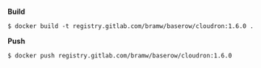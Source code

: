 **Build**

```
$ docker build -t registry.gitlab.com/bramw/baserow/cloudron:1.6.0 .
```

**Push**

```
$ docker push registry.gitlab.com/bramw/baserow/cloudron:1.6.0
```
